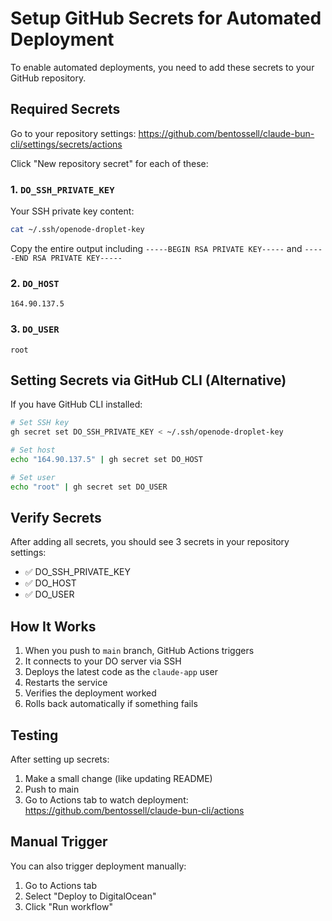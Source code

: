 # Setup GitHub Secrets for Automated Deployment

To enable automated deployments, you need to add these secrets to your GitHub repository.

## Required Secrets

Go to your repository settings: https://github.com/bentossell/claude-bun-cli/settings/secrets/actions

Click "New repository secret" for each of these:

### 1. `DO_SSH_PRIVATE_KEY`
Your SSH private key content:
```bash
cat ~/.ssh/openode-droplet-key
```
Copy the entire output including `-----BEGIN RSA PRIVATE KEY-----` and `-----END RSA PRIVATE KEY-----`

### 2. `DO_HOST`
```
164.90.137.5
```

### 3. `DO_USER`
```
root
```

## Setting Secrets via GitHub CLI (Alternative)

If you have GitHub CLI installed:

```bash
# Set SSH key
gh secret set DO_SSH_PRIVATE_KEY < ~/.ssh/openode-droplet-key

# Set host
echo "164.90.137.5" | gh secret set DO_HOST

# Set user
echo "root" | gh secret set DO_USER
```

## Verify Secrets

After adding all secrets, you should see 3 secrets in your repository settings:
- ✅ DO_SSH_PRIVATE_KEY
- ✅ DO_HOST  
- ✅ DO_USER

## How It Works

1. When you push to `main` branch, GitHub Actions triggers
2. It connects to your DO server via SSH
3. Deploys the latest code as the `claude-app` user
4. Restarts the service
5. Verifies the deployment worked
6. Rolls back automatically if something fails

## Testing

After setting up secrets:
1. Make a small change (like updating README)
2. Push to main
3. Go to Actions tab to watch deployment: https://github.com/bentossell/claude-bun-cli/actions

## Manual Trigger

You can also trigger deployment manually:
1. Go to Actions tab
2. Select "Deploy to DigitalOcean"
3. Click "Run workflow"